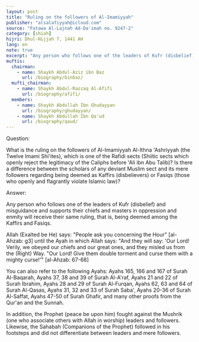 ```yaml
---
layout: post
title: "Ruling on the followers of Al-Imamiyyah"
publisher: "alsalafiyyah@icloud.com"
source: "Fatawa Al-Lajnah Ad-Da'imah no. 9247-2"
category: [shiah]
hijri: Dhul-Hijjah 7, 1441 AH
lang: en
note: true
excerpt: "Any person who follows one of the leaders of Kufr (disbelief) and misguidance and supports their chiefs and masters in oppression and enmity will receive their same ruling, that is, being deemed among the Kafirs and Fasiqs."
muftis:
  chairman: 
    - name: Shaykh Abdul-Aziz ibn Baz
      url: /biography/binbaz/
  mufti_chairman: 
    - name: Shaykh Abdul-Razzaq Al-Afifi
      url: /biography/afifi/
  members: 
    - name: Shaykh Abdullah Ibn Ghudayyan
      url: /biography/ghudayyan/
    - name: Shaykh Abdullah Ibn Qa'ud
      url: /biography/qaud/
---
```


Question: 

What is the ruling on the followers of Al-Imamiyyah Al-Ithna 'Ashriyyah (the Twelve Imami Shi'ites), which is one of the Rafidi sects (Shiitic sects which openly reject the legitimacy of the Caliphs before 'Ali ibn Abu Talib)? Is there a difference between the scholars of any deviant Muslim sect and its mere followers regarding being deemed as Kaffirs (disbelievers) or Fasiqs (those who openly and flagrantly violate Islamic law)?

Answer:

Any person who follows one of the leaders of Kufr (disbelief) and misguidance and supports their chiefs and masters in oppression and enmity will receive their same ruling, that is, being deemed among the Kaffirs and Fasiqs.

Allah (Exalted be He) says: "People ask you concerning the Hour" [al-Ahzab: g3] until the Ayah in which Allah says: "And they will say: 'Our Lord! Verily, we obeyed our chiefs and our great ones, and they misled us from the (Right) Way. "Our Lord! Give them double torment and curse them with a mighty curse!'" [al-Ahzab: 67-68] 

You can also refer to the following Ayahs: Ayahs 165, 166 and 167 of Surah Al-Baqarah, Ayahs 37, 38 and 39 of Surah Al-A'raf, Ayahs 21 and 22 of Surah Ibrahim, Ayahs 28 and 29 of Surah Al-Furqan, Ayahs 62, 63 and 64 of Surah Al-Qasas, Ayahs 31, 32 and 33 of Surah Saba', Ayahs 20-36 of Surah Al-Saffat, Ayahs 47-50 of Surah Ghafir, and many other proofs from the Qur'an and the Sunnah. 

In addition, the Prophet (peace be upon him) fought against the Mushrik (one who associate others with Allah in worship) leaders and followers. Likewise, the Sahabah (Companions of the Prophet) followed in his footsteps and did not differentiate between leaders and mere followers.
